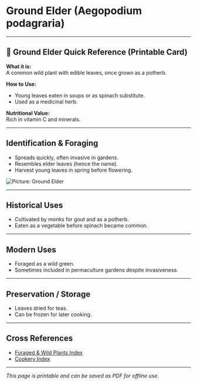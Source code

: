 # Ground Elder (Aegopodium podagraria)

---

## 📜 Ground Elder Quick Reference (Printable Card)

**What it is:**  
A common wild plant with edible leaves, once grown as a potherb.  

**How to Use:**  
- Young leaves eaten in soups or as spinach substitute.  
- Used as a medicinal herb.  

**Nutritional Value:**  
Rich in vitamin C and minerals.  

---

## Identification & Foraging  

- Spreads quickly, often invasive in gardens.  
- Resembles elder leaves (hence the name).  
- Harvest young leaves in spring before flowering.  

![Picture: Ground Elder](images/placeholder-ground-elder.jpg)

---

## Historical Uses  

- Cultivated by monks for gout and as a potherb.  
- Eaten as a vegetable before spinach became common.  

---

## Modern Uses  

- Foraged as a wild green.  
- Sometimes included in permaculture gardens despite invasiveness.  

---

## Preservation / Storage  

- Leaves dried for teas.  
- Can be frozen for later cooking.  

---

## Cross References  

- [Foraged & Wild Plants Index](../../plants-index.md)  
- [Cookery Index](../../cookery.md)  

---

*This page is printable and can be saved as PDF for offline use.*
